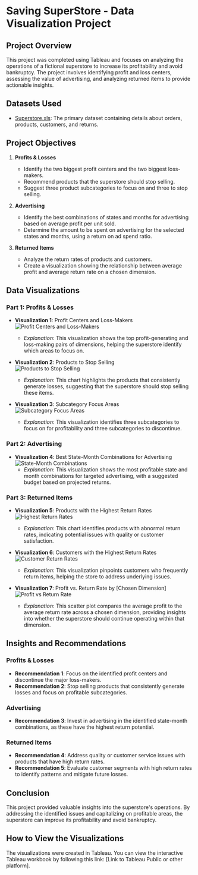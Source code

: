 # Saving SuperStore - Data Visualization Project

## Project Overview

This project was completed using Tableau and focuses on analyzing the operations of a fictional superstore to increase its profitability and avoid bankruptcy. The project involves identifying profit and loss centers, assessing the value of advertising, and analyzing returned items to provide actionable insights.

## Datasets Used

- [Superstore.xls](./Superstore.xlsx): The primary dataset containing details about orders, products, customers, and returns.


## Project Objectives

1. **Profits & Losses**
   - Identify the two biggest profit centers and the two biggest loss-makers.
   - Recommend products that the superstore should stop selling.
   - Suggest three product subcategories to focus on and three to stop selling.

2. **Advertising**
   - Identify the best combinations of states and months for advertising based on average profit per unit sold.
   - Determine the amount to be spent on advertising for the selected states and months, using a return on ad spend ratio.

3. **Returned Items**
   - Analyze the return rates of products and customers.
   - Create a visualization showing the relationship between average profit and average return rate on a chosen dimension.

## Data Visualizations

### Part 1: Profits & Losses

- **Visualization 1**: Profit Centers and Loss-Makers  
  ![Profit Centers and Loss-Makers](link_to_image)
  - *Explanation*: This visualization shows the top profit-generating and loss-making pairs of dimensions, helping the superstore identify which areas to focus on.

- **Visualization 2**: Products to Stop Selling  
  ![Products to Stop Selling](link_to_image)
  - *Explanation*: This chart highlights the products that consistently generate losses, suggesting that the superstore should stop selling these items.

- **Visualization 3**: Subcategory Focus Areas  
  ![Subcategory Focus Areas](link_to_image)
  - *Explanation*: This visualization identifies three subcategories to focus on for profitability and three subcategories to discontinue.

### Part 2: Advertising

- **Visualization 4**: Best State-Month Combinations for Advertising  
  ![State-Month Combinations](link_to_image)
  - *Explanation*: This visualization shows the most profitable state and month combinations for targeted advertising, with a suggested budget based on projected returns.

### Part 3: Returned Items

- **Visualization 5**: Products with the Highest Return Rates  
  ![Highest Return Rates](link_to_image)
  - *Explanation*: This chart identifies products with abnormal return rates, indicating potential issues with quality or customer satisfaction.

- **Visualization 6**: Customers with the Highest Return Rates  
  ![Customer Return Rates](link_to_image)
  - *Explanation*: This visualization pinpoints customers who frequently return items, helping the store to address underlying issues.

- **Visualization 7**: Profit vs. Return Rate by [Chosen Dimension]  
  ![Profit vs Return Rate](link_to_image)
  - *Explanation*: This scatter plot compares the average profit to the average return rate across a chosen dimension, providing insights into whether the superstore should continue operating within that dimension.

## Insights and Recommendations

### Profits & Losses
- **Recommendation 1**: Focus on the identified profit centers and discontinue the major loss-makers.
- **Recommendation 2**: Stop selling products that consistently generate losses and focus on profitable subcategories.

### Advertising
- **Recommendation 3**: Invest in advertising in the identified state-month combinations, as these have the highest return potential.

### Returned Items
- **Recommendation 4**: Address quality or customer service issues with products that have high return rates.
- **Recommendation 5**: Evaluate customer segments with high return rates to identify patterns and mitigate future losses.

## Conclusion

This project provided valuable insights into the superstore's operations. By addressing the identified issues and capitalizing on profitable areas, the superstore can improve its profitability and avoid bankruptcy.

## How to View the Visualizations

The visualizations were created in Tableau. You can view the interactive Tableau workbook by following this link: [Link to Tableau Public or other platform].
